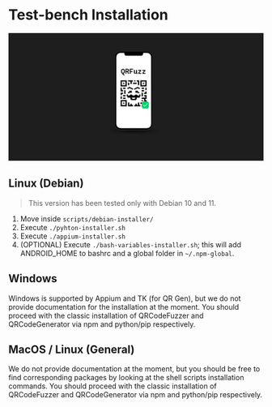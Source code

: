 # Test-bench Installation

![QRFuzz banner](images/qrfuzz-banner.png)

## Linux (Debian)

> This version has been tested only with Debian 10 and 11.

1. Move inside `scripts/debian-installer/`
2. Execute `./pyhton-installer.sh`
3. Execute `./appium-installer.sh`
4. (OPTIONAL) Execute `./bash-variables-installer.sh`; this will add ANDROID_HOME to bashrc and a global folder in `~/.npm-global`.

## Windows

Windows is supported by Appium and TK (for QR Gen), but we do not provide documentation for the installation at the moment.
You should proceed with the classic installation of QRCodeFuzzer and QRCodeGenerator via npm and python/pip respectively.

## MacOS / Linux (General)

We do not provide documentation at the moment, but you should be free to find corresponding packages by looking at the shell scripts installation commands.
You should proceed with the classic installation of QRCodeFuzzer and QRCodeGenerator via npm and python/pip respectively.
